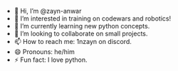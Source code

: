 - 👋 Hi, I’m @zayn-anwar
- 👀 I’m interested in training on codewars and robotics!
- 🌱 I’m currently learning new python concepts.
- 💞️ I’m looking to collaborate on small projects.
- 📫 How to reach me: 1nzayn on discord.
- 😄 Pronouns: he/him
- ⚡ Fun fact: I love python.

<!---
zayn-anwar/zayn-anwar is a ✨ special ✨ repository because its `README.md` (this file) appears on your GitHub profile.
You can click the Preview link to take a look at your changes.
--->
